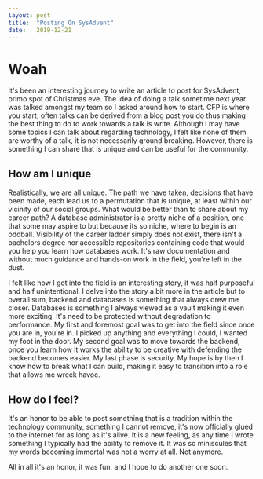 ```yaml
---
layout:	post
title:	"Posting On SysAdvent"
date:	2019-12-21
---
```


# Woah
It's been an interesting journey to write an article to post for SysAdvent, primo spot of Christmas eve. The idea of doing a talk sometime next year was talked amongst my team so I asked around how to start. CFP is where you start, often talks can be derived from a blog post you do thus making the best thing to do to work towards a talk is write. Although I may have some topics I can talk about regarding technology, I felt like none of them are worthy of a talk, it is not necessarily ground breaking. However, there is something I can share that is unique and can be useful for the community.

## How am I unique
Realistically, we are all unique. The path we have taken, decisions that have been made, each lead us to a permutation that is unique, at least within our vicinity of our social groups. What would be better than to share about my career path? A database administrator is a pretty niche of a position, one that some may aspire to but because its so niche, where to begin is an oddball. Visibility of the career ladder simply does not exist, there isn't a bachelors degree nor accessible repositories containing code that would you help you learn how databases work. It's raw documentation and without much guidance and hands-on work in the field, you're left in the dust.

I felt like how I got into the field is an interesting story, it was half purposeful and half unintentional. I delve into the story a bit more in the article but to overall sum, backend and databases is something that always drew me closer. Databases is something I always viewed as a vault making it even more exciting. It's need to be protected without degradation to performance. My first and foremost goal was to get into the field since once you are in, you're in. I picked up anything and everything I could, I wanted my foot in the door. My second goal was to move towards the backend, once you learn how it works the ability to be creative with defending the backend becomes easier. My last phase is security. My hope is by then I know how to break what I can build, making it easy to transition into a role that allows me wreck havoc.

## How do I feel?
It's an honor to be able to post something that is a tradition within the technology community, something I cannot remove, it's now officially glued to the internet for as long as it's alive. It is a new feeling, as any time I wrote something I typically had the ability to remove it. It was so miniscules that my words becoming immortal was not a worry at all. Not anymore.

All in all it's an honor, it was fun, and I hope to do another one soon.